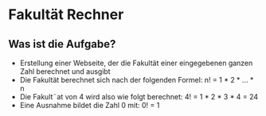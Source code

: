 # Fakultät Rechner


## Was ist die Aufgabe?

* Erstellung einer Webseite, der die Fakultät einer eingegebenen ganzen Zahl berechnet und ausgibt
* Die Fakultät berechnet sich nach der folgenden Formel: n! = 1 * 2 * ... * n
* Die Fakult¨at von 4 wird also wie folgt berechnet: 4! = 1 * 2 * 3 * 4 = 24
* Eine Ausnahme bildet die Zahl 0 mit: 0! = 1
